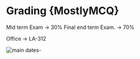 # Grading {MostlyMCQ}
Mid term Exam → 30%
Final end term Exam. → 70%

Office → LA-312

![ main dates ](image.jpg)-